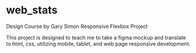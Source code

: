 # web_stats
Design Course by Gary Simon Responsive Flexbox Project

This project is designed to teach me to take a figma mockup and translate to html, css, utilizing mobile, tablet, and web page responsive development.